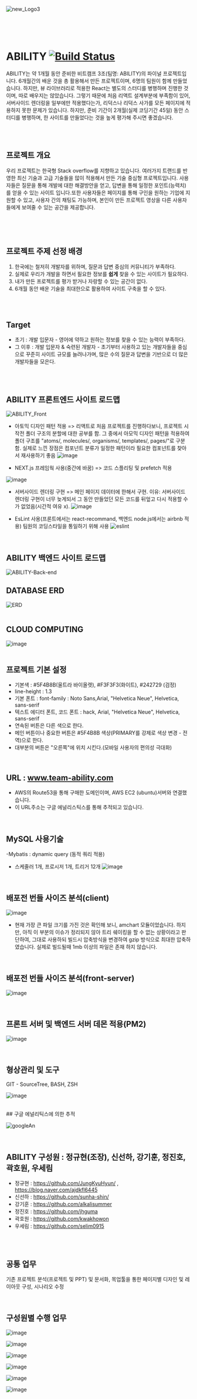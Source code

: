 ![new_Logo3](https://user-images.githubusercontent.com/42884032/62096751-b6fc5a80-b2bf-11e9-994f-3fc3a8c136d3.png)
            

<br><br><br>

# ABILITY [![Build Status](https://travis-ci.org/joemccann/dillinger.svg?branch=master)](https://travisci.org/joemccann/dillinger)
ABILITY는 약 1개월 동안 준비한 비트캠프 3조(팀명: ABILITY)의 파이널 프로젝트입니다. 6개월간의 배운 것을 총 활용해서 만든 프로젝트이며, 6명의 팀원이 함께 만들었습니다. 하지만, 뷰 라이브러리로 적용한 React는 별도의 스터디를 병행하며 진행한 것이며, 따로 배우지는 않았습니다. 그렇기 때문에 처음 리액트 설계부분에 부족함이 있어, 서버사이드 렌더링을 일부에만 적용했다는가, 리덕스나 리덕스 사가를 모든 페이지에 적용하지 못한 문제가 있습니다. 하지만, 준비 기간이 2개월(실제 코딩기간 45일) 동안 스터디를 병행하며, 한 사이트를 만들었다는 것을 높게 평가해 주시면 좋겠습니다.


<br>
<br>

## 프로젝트 개요
우리 프로젝트는 한국형 Stack overflow를 지향하고 있습니다. 
 여러가지 트랜드를 반영한 최신 기술과 고급 기술들을 많이 적용해서 만든 기술 중심형 프로젝트입니다.
사용자들은 질문을 통해 개발에 대한 해결방안을 얻고, 답변을 통해 일정한 포인트(능력치)를 얻을 수 있는 사이트 입니다.또한 사용자들은 페이지를 통해 구인을 원하는 기업에 지원할 수 있고, 사용자 간의 채팅도 가능하며, 본인이 만든 프로젝트 영상을 다른 사용자들에게 보여줄 수 있는 공간을 제공합니다.

<br>
<br>
<br>




## 프로젝트 주제 선정 배경
1. 한국에는 철저히 개발자를 위하며, 질문과 답변 중심의 커뮤니티가 부족하다.
2. 실제로 우리가 개발을 하면서 필요한 정보를 **쉽게** 찾을 수 있는 사이트가 필요하다.
3. 내가 만든 프로젝트를 평가 받거나 자랑할 수 있는 공간이 없다.
4. 6개월 동안 배운 기술을 최대한으로 활용하여 사이트 구축을 할 수 있다.
<br>
<br>




## Target
- 초기 : 개발 입문자 - 영어에 약하고 원하는 정보를 찾을 수 있는 능력이 부족하다.
- 그 이후 : 개발 입문자 & 숙련된 개발자 - 초기부터 사용하고 있는 개발자들을 중심으로 꾸준히 사이트 규모를 늘려나가며, 많은 수의 질문과 답변을 기반으로 더 많은 개발자들을 모은다.



<br>
<br>

## ABILITY 프론트엔드 사이트 로드맵
![ABILITY_Front](https://user-images.githubusercontent.com/42884032/62835412-36603580-bc93-11e9-956d-f0e5903c830d.png)
<br>


- 아토믹 디자인 패턴 적용 => 리액트로 처음 프로젝트를 진행하다보니, 프로젝트 시작전 폴더 구조의 분할에 대한 공부를 함. 그 중에서 아모믹 디자인 패턴을 적용하여 폴더 구조를 "atoms/, molecules/, organisms/, templates/, pages/"로 구분함. 실제로 느낀 장점은 컴포넌트 분류가 일정한 패턴이라 필요한 컴포넌트를 찾아서 재사용하기 좋음
![image](https://user-images.githubusercontent.com/42884032/62147835-645c8600-b333-11e9-9db9-c75623e16317.png)





- NEXT.js 프레임웍 사용(중간에 바꿈) => 코드 스플리팅 및 prefetch 적용

![image](https://user-images.githubusercontent.com/42884032/62148420-a639fc00-b334-11e9-97b7-e2aec7a88879.png)


- 서버사이드 렌더링 구현 => 메인 페이지 데이터에 한해서 구현. 이유: 서버사이드 렌더링 구현이 너무 늦게되서 그 동안 만들었던 모든 코드를 뒤엎고 다시 적용할 수가 없었음(시간적 여유 x). 
![image](https://user-images.githubusercontent.com/42884032/62148540-dc777b80-b334-11e9-947a-0b452e40cbc6.png)


- EsLint 사용(프론트에서는 react-recommand, 백엔드 node.js에서는 airbnb 적용)
 팀원의 코딩스타일을 통일하기 위해 사용
![eslint](https://user-images.githubusercontent.com/42884032/62835492-3280e300-bc94-11e9-9713-69eb2b0af0e1.jpg)
<br/>



## ABILITY 백엔드 사이트 로드맵
![ABILITY-Back-end](https://user-images.githubusercontent.com/42884032/62835383-dc5f7000-bc92-11e9-8833-cf699bb8849a.png)



## DATABASE ERD
![ERD](https://user-images.githubusercontent.com/42884032/62096542-f70f0d80-b2be-11e9-89c3-3645b1aed1ba.jpg)
<br>
<br>

## CLOUD COMPUTING
![image](https://user-images.githubusercontent.com/42884032/62142275-fad77a00-b328-11e9-952f-13f2bb5a5a34.png)
<br>
<br>



## 프로젝트 기본 설정
- 기본색 : #5F4B8B(울트라 바이올렛), #F3F3F3(화이트), #242729 (검정)
- line-height : 1.3
- 기본 폰트 : font-family : Noto Sans,Arial, "Helvetica Neue", Helvetica, sans-serif
- 텍스트 에디터 폰트, 코드 폰트 : hack, Arial, "Helvetica Neue", Helvetica, sans-serif
- 연속된 버튼은 다른 색으로 한다. 
- 메인 버튼이나 중요한 버튼은 #5F4B8B 색상(PRIMARY를 강제로 색상 변경 - 전역)으로 한다.
- 대부분의 버튼은 "오른쪽"에 위치 시킨다.(모바일 사용자의 편의성 극대화)

<br>


## URL : www.team-ability.com
- AWS의 Route53을 통해 구매한 도메인이며, AWS EC2 (ubuntu)서버와 연결했습니다.
- 이 URL주소는 구글 에널리스틱스를 통해 추적되고 있습니다.

<br>

## MySQL 사용기술
 -Mybatis : dynamic query (동적 쿼리 적용)
 <br>
 - 스케줄러 1개, 프로시저 1개, 트리거 12개
![image](https://user-images.githubusercontent.com/42884032/62145032-bbf7f300-b32d-11e9-9bb3-685e2eae85db.png)


<br>

## 배포전 번들 사이즈 분석(client)
![image](https://user-images.githubusercontent.com/42884032/62143542-23f90a00-b32b-11e9-90ed-260617992ba1.png)

 - 현재 가장 큰 파일 크기를 가진 것은 확인해 보니, amchart 모듈이었습니다. 하지만, 아직 이 부분의 이슈가 정리되지 않아 트리 쉐이킹을 할 수 없는 상황이라고 판단하여, 그대로 사용하되 빌드시 압축방식을 변경하여 gzip 방식으로 최대한 압축하였습니다. 실제로 빌드될때 1mb 이상의 파일은 존재 하지 않습니다. 
<br>

## 배포전 번들 사이즈 분석(front-server)
![image](https://user-images.githubusercontent.com/42884032/62143551-28bdbe00-b32b-11e9-923b-d21d90e09931.png)

<br>

## 프론트 서버 및 백엔드 서버 데몬 적용(PM2)
![image](https://user-images.githubusercontent.com/42884032/62148731-3d9f4f00-b335-11e9-842a-9d0e09ddfa2b.png)


<br>


## 형상관리 및 도구
GIT - SourceTree, BASH, ZSH

![image](https://user-images.githubusercontent.com/42884032/62141283-4557f700-b327-11e9-8335-915f724bae97.png)

<br>
## 구글 에널리틱스에 의한 추적

![googleAn](https://user-images.githubusercontent.com/42884032/62835552-c6eb4580-bc94-11e9-88c3-2e5a7c7b63ce.jpg)




<br>

## ABILITY 구성원 : 정규현(조장), 신선하, 강기훈, 정진호, 곽호원, 우세림
- 정규현 : https://github.com/JungKyuHyun/ , https://blog.naver.com/ajdkfl6445 
- 신선하 : https://github.com/sunha-shin/
- 강기훈 : https://github.com/alkalisummer
- 정진호 : https://github.com/jhguma
- 곽호원 : https://github.com/kwakhowon
- 우세림 : https://github.com/selim0915



<br>
<br>

## 공통 업무
기존 프로젝트 분석(프로젝트 및 PPT) 및 문서화, 목업툴을 통한 페이지별 디자인 및 레이아웃 구성, 시나리오 수정




<br>


## 구성원별 수행 업무
![image](https://user-images.githubusercontent.com/42884032/62143409-e8f6d680-b32a-11e9-9ddd-b80528b0af76.png)

![image](https://user-images.githubusercontent.com/42884032/62141002-db3f5200-b326-11e9-83c7-27d7d69b04fc.png)

![image](https://user-images.githubusercontent.com/42884032/62141006-dda1ac00-b326-11e9-83c7-ae1bc426db8c.png)

![image](https://user-images.githubusercontent.com/42884032/62141016-e09c9c80-b326-11e9-9836-2c52d298c6e2.png)

![image](https://user-images.githubusercontent.com/42884032/62141029-e2fef680-b326-11e9-8a73-cfdd92a540fe.png)

![image](https://user-images.githubusercontent.com/42884032/62141035-e5615080-b326-11e9-8156-0b9385134a74.png)
